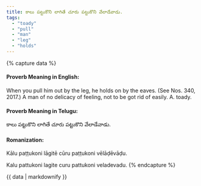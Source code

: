 ```yaml
---
title: కాలు పట్టుకొని లాగితే చూరు పట్టుకొని వేలాడేవాడు.
tags:
  - "toady"
  - "pull"
  - "man"
  - "leg"
  - "holds"
---
```


{% capture data %}
#### Proverb Meaning in English:
When you pull him out by the leg, he holds on by the eaves.
(See Nos. 340, 2017.)
A man of no delicacy of feeling, not to be got rid of easily. A. toady.

#### Proverb Meaning in Telugu:
కాలు పట్టుకొని లాగితే చూరు పట్టుకొని వేలాడేవాడు.

#### Romanization:
Kālu paṭṭukoni lāgitē cūru paṭṭukoni vēlāḍēvāḍu.

Kalu pattukoni lagite curu pattukoni veladevadu.
{% endcapture %}

{{ data | markdownify }}

